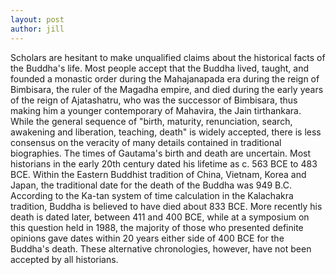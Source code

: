 ```yaml
---
layout: post
author: jill
---
```

Scholars are hesitant to make unqualified claims about the historical facts of the Buddha's life. Most people accept that the Buddha lived, taught, and founded a monastic order during the Mahajanapada era during the reign of Bimbisara, the ruler of the Magadha empire, and died during the early years of the reign of Ajatashatru, who was the successor of Bimbisara, thus making him a younger contemporary of Mahavira, the Jain tirthankara. While the general sequence of "birth, maturity, renunciation, search, awakening and liberation, teaching, death" is widely accepted, there is less consensus on the veracity of many details contained in traditional biographies. The times of Gautama's birth and death are uncertain. Most historians in the early 20th century dated his lifetime as c. 563 BCE to 483 BCE. Within the Eastern Buddhist tradition of China, Vietnam, Korea and Japan, the traditional date for the death of the Buddha was 949 B.C. According to the Ka-tan system of time calculation in the Kalachakra tradition, Buddha is believed to have died about 833 BCE. More recently his death is dated later, between 411 and 400 BCE, while at a symposium on this question held in 1988, the majority of those who presented definite opinions gave dates within 20 years either side of 400 BCE for the Buddha's death. These alternative chronologies, however, have not been accepted by all historians.